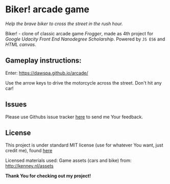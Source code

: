 # Biker! arcade game

_Help the brave biker to cross the street in the rush hour._

Biker! - clone of classic arcade game _Frogger_, made as 4th project for _Google Udacity Front End Nanodegree Scholarship_. Powered by `JS ES6` and *HTML canvas*.

## Gameplay instructions:

Enter: https://dawspa.github.io/arcade/

Use the arrow keys to drive the motorcycle across the street. Don't hit any car!

## Issues

Please use Githubs issue tracker [here](https://github.com/dawspa/arcade/issues) to send me Your feedback.

## License


This project is under standard MIT license (use for whatever You want, just credit me), found [here](https://github.com/dawspa/arcade/blob/master/LICENSE)

Licensed materials used: Game assets (cars and bike) from: http://kenney.nl/assets

**Thank You for checking out my project!**
